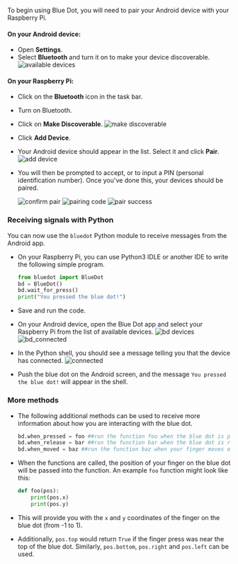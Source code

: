 To begin using Blue Dot, you will need to pair your Android device with your Raspberry Pi.

#### On your Android device:
- Open **Settings**.
- Select **Bluetooth** and turn it on to make your device discoverable.
  ![available devices](images/available_devices.png)

#### On your Raspberry Pi:
- Click on the **Bluetooth** icon in the task bar.
- Turn on Bluetooth.
- Click on **Make Discoverable**.
  ![make discoverable](images/make_discoverable.png)
- Click **Add Device**.
- Your Android device should appear in the list. Select it and click **Pair**.
  ![add device](images/add_device.png)
  
- You will then be prompted to accept, or to input a PIN (personal identification number). Once you've done this, your devices should be paired.

	![confirm pair](images/confirm_pair.png)
	![pairing code](images/pairing_code.png)
	![pair success](images/pair_success.png)

### Receiving signals with Python

You can now use the `bluedot` Python module to receive messages from the Android app.

- On your Raspberry Pi, you can use Python3 IDLE or another IDE to write the following simple program.

	```python
	from bluedot import BlueDot
	bd = BlueDot()
	bd.wait_for_press()
	print("You pressed the blue dot!")
	```

- Save and run the code.
- On your Android device, open the Blue Dot app and select your Raspberry Pi from the list of available devices.
	![bd devices](images/bd_devices.png)
	![bd_connected](images/bd_connected.png)
- In the Python shell, you should see a message telling you that the device has connected.
  ![connected](images/connected.png)
- Push the blue dot on the Android screen, and the message `You pressed the blue dot!` will appear in the shell.

### More methods

- The following additional methods can be used to receive more information about how you are interacting with the blue dot.

	```python
	bd.when_pressed = foo ##run the function foo when the blue dot is pressed
	bd.when_release = bar ##run the function bar when the blue dot is released
	bd.when_moved = baz ##run the function baz when your finger moves on the blue dot
	```

- When the functions are called, the position of your finger on the blue dot will be passed into the function. An example `foo` function might look like this:

	```python
	def foo(pos):
		print(pos.x)
		print(pos.y)
	```

- This will provide you with the `x` and `y` coordinates of the finger on the blue dot (from -1 to 1).

- Additionally, `pos.top` would return `True` if the finger press was near the top of the blue dot. Similarly, `pos.bottom`, `pos.right` and `pos.left` can be used.
